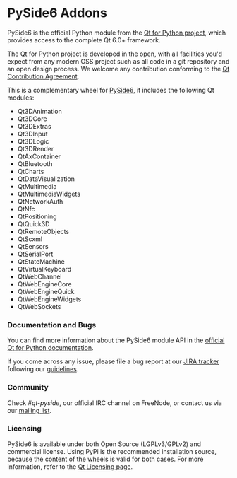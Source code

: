 # PySide6 Addons

PySide6 is the official Python module from the
[Qt for Python project](https://wiki.qt.io/Qt_for_Python),
which provides access to the complete Qt 6.0+ framework.

The Qt for Python project is developed in the open, with all facilities you'd expect
from any modern OSS project such as all code in a git repository and an open
design process. We welcome any contribution conforming to the
[Qt Contribution Agreement](https://www.qt.io/contributionagreement/).

This is a complementary wheel for [PySide6](https://pypi.org/project/PySide6),
it includes the following Qt modules:

* Qt3DAnimation
* Qt3DCore
* Qt3DExtras
* Qt3DInput
* Qt3DLogic
* Qt3DRender
* QtAxContainer
* QtBluetooth
* QtCharts
* QtDataVisualization
* QtMultimedia
* QtMultimediaWidgets
* QtNetworkAuth
* QtNfc
* QtPositioning
* QtQuick3D
* QtRemoteObjects
* QtScxml
* QtSensors
* QtSerialPort
* QtStateMachine
* QtVirtualKeyboard
* QtWebChannel
* QtWebEngineCore
* QtWebEngineQuick
* QtWebEngineWidgets
* QtWebSockets

### Documentation and Bugs

You can find more information about the PySide6 module API in the
[official Qt for Python documentation](https://doc.qt.io/qtforpython/).

If you come across any issue, please file a bug report at our
[JIRA tracker](https://bugreports.qt.io/projects/PYSIDE) following
our [guidelines](https://wiki.qt.io/Qt_for_Python/Reporting_Bugs).

### Community

Check *#qt-pyside*, our official IRC channel on FreeNode, or contact us via our
[mailing list](https://lists.qt-project.org/mailman/listinfo/pyside).

### Licensing

PySide6 is available under both Open Source (LGPLv3/GPLv2) and commercial
license.  Using PyPi is the recommended installation source, because the
content of the wheels is valid for both cases.  For more information, refer to
the [Qt Licensing page](https://www.qt.io/licensing/).
